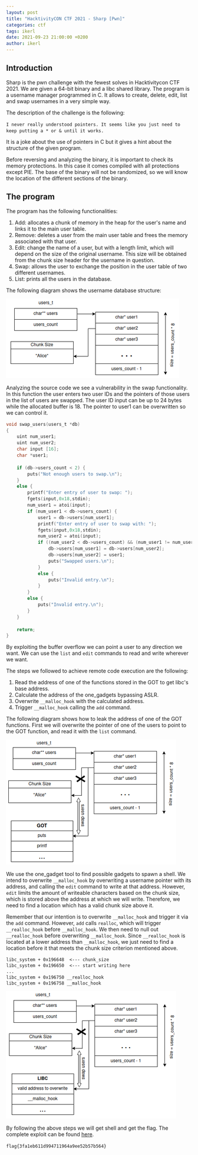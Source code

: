 ```yaml
---
layout: post
title: "HacktivityCON CTF 2021 - Sharp [Pwn]"
categories: ctf
tags: ikerl
date: 2021-09-23 21:00:00 +0200
author: ikerl
---
```


## Introduction
Sharp is the pwn challenge with the fewest solves in Hacktivitycon CTF 2021. We are given a 64-bit binary and a libc shared library. The program is a username manager programmed in C. It allows to create, delete, edit, list and swap usernames in a very simple way.

The description of the challenge is the following:

`I never really understood pointers. It seems like you just need to keep putting a * or & until it works.`

It is a joke about the use of pointers in C but it gives a hint about the structure of the given program.

Before reversing and analyzing the binary, it is important to check its memory protections. In this case it comes compiled with all protections except PIE. The base of the binary will not be randomized, so we will know the location of the different sections of the binary.

## The program

The program has the following functionalities:

1. Add: allocates a chunk of memory in the heap for the user's name and links it to the main user table.
2. Remove: deletes a user from the main user table and frees the memory associated with that user.
3. Edit: change the name of a user, but with a length limit, which will depend on the size of the original username. This size will be obtained from the chunk size header for the username in question.
4. Swap: allows the user to exchange the position in the user table of two different usernames.
5. List: prints all the users in the database.

The following diagram shows the username database structure:

![](upload_652306ae5f42888d5304be9074d67f39.png)

Analyzing the source code we see a vulnerability in the swap functionality. In this function the user enters two user IDs and the pointers of those users in the list of users are swapped. The user ID input can be up to 24 bytes while the allocated buffer is 18. The pointer to user1 can be overwritten so we can control it.

```c
void swap_users(users_t *db)
{
    uint num_user1;
    uint num_user2;
    char input [16];
    char *user1;
  
    if (db->users_count < 2) {
        puts("Not enough users to swap.\n");
    }
    else {
        printf("Enter entry of user to swap: ");
        fgets(input,0x18,stdin);
        num_user1 = atoi(input);
        if (num_user1 < db->users_count) {
            user1 = db->users[num_user1];
            printf("Enter entry of user to swap with: ");
            fgets(input,0x18,stdin);
            num_user2 = atoi(input);
            if ((num_user2 < db->users_count) && (num_user1 != num_user2)) {
                db->users[num_user1] = db->users[num_user2];
                db->users[num_user2] = user1;
                puts("Swapped users.\n");
            }
            else {
                puts("Invalid entry.\n");
            }
        }
        else {
            puts("Invalid entry.\n");
        }
    }

    return;
}
```

By exploiting the buffer overflow we can point a user to any direction we want. We can use the `list` and `edit` commands to read and write wherever we want.

The steps we followed to achieve remote code execution are the following:

1. Read the address of one of the functions stored in the GOT to get libc's base address.
2. Calculate the address of the one_gadgets bypassing ASLR.
3. Overwrite `__malloc_hook` with the calculated address.
4. Trigger `__malloc_hook` calling the `add` command.

The following diagram shows how to leak the address of one of the GOT functions. First we will overwrite the pointer of one of the users to point to the GOT function, and read it with the `list` command.

![](upload_a511463055f67f6a202d3b8d0c18e6a9.png)

We use the one_gadget tool to find possible gadgets to spawn a shell. We intend to overwrite `__malloc_hook` by overwriting a username pointer with its address, and calling the `edit` command to write at that address. However, `edit` limits the amount of writeable characters based on the chunk size, which is stored above the address at which we will write. Therefore, we need to find a location which has a valid chunk size above it.

Remember that our intention is to overwrite `__malloc_hook` and trigger it via the `add` command. However, `add` calls `realloc`, which will trigger `__realloc_hook` before `__malloc_hook`. We then need to null out `__realloc_hook` before overwriting `__malloc_hook`. Since `__realloc_hook` is located at a lower address than `__malloc_hook`, we just need to find a location before it that meets the chunk size criterion mentioned above.

```
libc_system + 0x196648  <--- chunk_size
libc_system + 0x196650  <--- start writing here
...
libc_system + 0x196750 __realloc_hook
libc_system + 0x196758 __malloc_hook
```

![](upload_819c5bf64b86e47a2da2ba1215193e62.png)

By following the above steps we will get shell and get the flag. The complete exploit can be found [here](https://gist.github.com/ikerl/2a4a4244993013752ff40569470ddab5).

`flag{3fa1eb611d994711964a9ee52b57b564}`
